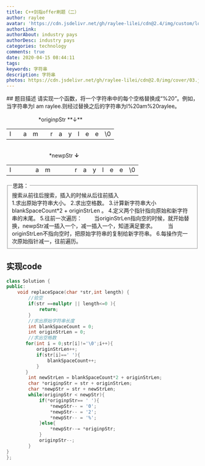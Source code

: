 ```yaml
---
title: C++剑指offer刷题（二）
author: raylee
avatar: 'https://cdn.jsdelivr.net/gh/raylee-lilei/cdn@2.4/img/custom/logo_1.png'
authorLink: 
authorAbout: industry pays
authorDesc: industry pays
categories: technology
comments: true
date: 2020-04-15 08:44:11
tags:
keywords: 字符串
description: 字符串
photos: https://cdn.jsdelivr.net/gh/raylee-lilei/cdn@2.0/img/cover/03.jpg.webp
---
```

<head>
<link rel="stylesheet" href="/css/teat.css">
</head>
## 题目描述
请实现一个函数，将一个字符串中的每个空格替换成“%20”。例如，当字符串为I am raylee.则经过替换之后的字符串为I%20am%20raylee。
&emsp;&emsp;&emsp;&emsp;&emsp;&emsp;&emsp;&emsp;&emsp;&emsp;&emsp;&emsp;&emsp;&emsp;&emsp;&emsp;&emsp;&emsp;&emsp;&emsp;&emsp;&emsp;&emsp;&emsp;&emsp;&emsp;&emsp;&emsp;&emsp;&emsp;&emsp;&emsp;&emsp;&emsp;&emsp;&emsp;&emsp;&emsp;&emsp;&emsp;&emsp;&emsp;*originpStr **&darr;**
<table><tr><td class="test">I</td><td class="test"></td><td class="test">a</td><td class="test">m</td><td class="test"></td><td class="test">r</td><td class="test">a</td><td class="test">y</td><td class="test">l</td><td class="test">e</td><td class="test">e</td><td class="test">\0</td></tr></table>

&emsp;&emsp;&emsp;&emsp;&emsp;&emsp;&emsp;&emsp;&emsp;&emsp;&emsp;&emsp;&emsp;&emsp;&emsp;&emsp;&emsp;&emsp;&emsp;&emsp;&emsp;&emsp;&emsp;&emsp;&emsp;&emsp;&emsp;&emsp;&emsp;&emsp;&emsp;&emsp;&emsp;&emsp;&emsp;&emsp;&emsp;&emsp;&emsp;&emsp;&emsp;&emsp;&emsp;&emsp;*newpStr **&darr;**
<table><tr><td class="test">I</td><td class="test"></td><td class="test"></td><td class="test"></td><td class="test">a</td><td class="test">m</td><td class="test"></td><td class="test"></td><td class="test"></td><td class="test">r</td><td class="test">a</td><td class="test">y</td><td class="test">l</td><td class="test">e</td><td class="test">e</td><td class="test">\0</td></tr></table>

<form action="" method="">
<fieldset><legend font-weight:600>思路：</legend>
<div align=“Center”>搜索从前往后搜索，插入的时候从后往前插入</div>
1.求出原始字符串大小。
2.求出空格数。
3.计算新字符串大小  blankSpaceCount*2 + originStrLen 。
4.定义两个指针指向原始和新字符串的末尾。
5.往前一次遍历：
&emsp;&emsp;当originStrLen指向空的时候，就开始替换，newpStr减一插入一个，减一插入一个，知道满足要求。
&emsp;&emsp;当originStrLen不指向空时，把原始字符串的复制给新字符串。
6.每操作完一次原始指针减一，往前遍历。
</fieldset>
</form>

## 实现code
``` C++ 
class Solution { 
public: 
    void replaceSpace(char *str,int length) {
        //验空
        if(str ==nullptr || length<=0 ){
            return;
        }
        //求出原始字符串长度
        int blankSpaceCount = 0;
        int originStrLen = 0;
        //求出空格数
       for(int i = 0;str[i]!='\0';i++){
           originStrLen++;
           if(str[i]==' '){
               blankSpaceCount++;
           }
       }
        int newStrLen = blankSpaceCount*2 + originStrLen;
        char *originpStr = str + originStrLen;
        char *newpStr = str + newStrLen;
        while(originpStr < newpStr){
            if(*originpStr== ' '){
                *newpStr-- = '0';
                *newpStr-- = '2';
                *newpStr-- = '%';
            }else{
                *newpStr--= *originpStr;
            }
            originpStr--;
        }
}
};
```

